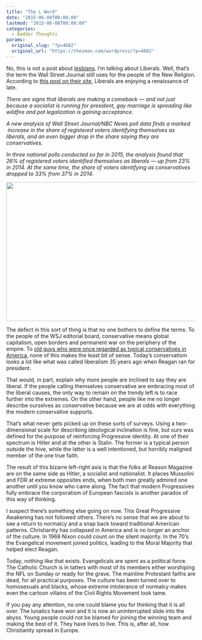 ```yaml
---
title: "The L Word"
date: "2015-06-08T00:00:00"
lastmod: "2015-06-08T00:00:00"
categories:
  - Badder Thoughts
params:
  original_slug: "?p=4682"
  original_url: "https://thezman.com/wordpress/?p=4682"
---
```


No, this is not a post about <a
href="http://allenbwest.com/wp-content/uploads/2015/04/141231-hillary-clinton-mn-2130_14257f8a4ebbc2bf8806b492060dd415.jpg"
rel="noopener" target="_blank">lesbians</a>. I’m talking about Liberals.
Well, that’s the term the Wall Street Journal still uses for the people
of the New Religion. According to <a
href="http://blogs.wsj.com/washwire/2015/06/07/liberals-make-big-comeback-in-2015-poll-analysis-finds/"
rel="noopener" target="_blank">this post on their site</a>, Liberals are
enjoying a renaissance of late.

*There are signs that liberals are making a comeback — and not just
because a socialist is running for president, gay marriage is spreading
like wildfire and pot legalization is gaining acceptance.*

*A new analysis of Wall Street Journal/NBC News poll data finds a marked
 increase in the share of registered voters identifying themselves as
liberals, and an even bigger drop in the share saying they are
conservatives.*

*In three national polls conducted so far in 2015, the analysis found
that 26% of registered voters identified themselves as liberals — up
from 23% in 2014. At the same time, the share of voters identifying as
conservatives dropped to 33% from 37% in 2014.*

*<img
src="http://si.wsj.net/public/resources/images/BN-IU001_LIBCON_G_20150605150858.jpg"
class="size-full wp-image-5" decoding="async" width="553"
height="369" />*

The defect in this sort of thing is that no one bothers to define the
terms. To the people of the WSJ editorial board, conservative means
global capitalism, open borders and permanent war on the periphery of
the empire. To
<a href="http://www.unz.com/article/what-is-a-conservative-these-days/"
rel="noopener" target="_blank">old guys who were once regarded as
typical conservatives in America</a>, none of this makes the least bit
of sense. Today’s conservatism looks a lot like what was called
liberalism 35 years ago when Reagan ran for president.

That would, in part, explain why more people are inclined to say they
are liberal. If the people calling themselves conservative are embracing
most of the liberal causes, the only way to remain on the trendy left is
to race further into the extremes. On the other hand, people like me no
longer describe ourselves as conservative because we are at odds with
everything the modern conservative supports.

That’s what never gets picked up on these sorts of surveys. Using a
two-dimensional scale for describing ideological inclination is fine,
but ours was defined for the purpose of reinforcing Progressive
identity. At one of their spectrum is Hitler and at the other is Stalin.
The former is a typical person outside the hive, while the latter is a
well intentioned, but horribly maligned member of the one true faith.

The result of this bizarre left-right axis is that the folks at Reason
Magazine are on the same side as Hitler, a socialist and nationalist. It
places Mussolini and FDR at extreme opposites ends, when both men
greatly admired one another until you know who came along. The fact that
modern Progressives fully embrace the corporatism of European fascists
is another paradox of this way of thinking.

I suspect there’s something else going on now. This Great Progressive
Awakening has not followed others. There’s no sense that we are about to
see a return to normalcy and a snap back toward traditional American
patterns. Christianity has collapsed in America and is no longer an
anchor of the culture. In 1968 Nixon could count on the silent majority.
In the 70’s the Evangelical movement joined politics, leading to the
Moral Majority that helped elect Reagan.

Today, nothing like that exists. Evangelicals are spent as a political
force. The Catholic Church is in tatters with most of its members either
worshiping the NFL on Sunday or ready for the grave. The mainline
Protestant faiths are dead, for all practical purposes. The culture has
been turned over to homosexuals and blacks, whose extreme intolerance of
normalcy makes even the cartoon villains of the Civil Rights Movement
look tame.

If you pay any attention, no one could blame you for thinking that it is
all over. The lunatics have won and it is now an uninterrupted slide
into the abyss. Young people could not be blamed for joining the winning
team and making the best of it. They have lives to live. This is, after
all, how Christianity spread in Europe.
